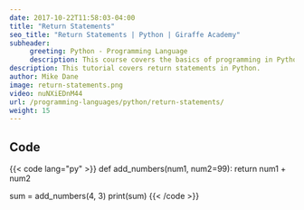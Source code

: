 ```yaml
---
date: 2017-10-22T11:58:03-04:00
title: "Return Statements"
seo_title: "Return Statements | Python | Giraffe Academy"
subheader:
     greeting: Python - Programming Language
     description: This course covers the basics of programming in Python. Work your way through the videos and we'll teach you everything you need to know to start your programming journey!
description: This tutorial covers return statements in Python.
author: Mike Dane
image: return-statements.png
video: nuNXiEDnM44
url: /programming-languages/python/return-statements/
weight: 15
---
```


## Code

{{< code lang="py" >}}
def add_numbers(num1, num2=99):
     return num1 + num2

sum = add_numbers(4, 3)
print(sum)
{{< /code >}}